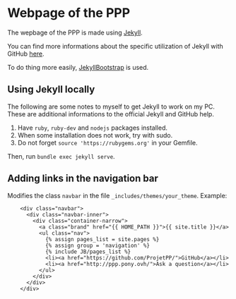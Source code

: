 # Webpage of the PPP

The wepbage of the PPP is made using [Jekyll](http://jekyllrb.com/).

You can find more informations about the specific utilization of Jekyll with GitHub [here](https://help.github.com/articles/using-jekyll-with-pages).

To do thing more easily, [JekyllBootstrap](http://jekyllbootstrap.com/) is used.

## Using Jekyll locally

The following are some notes to myself to get Jekyll to work on my PC.
These are additional informations to the official Jekyll and GitHub help.

1. Have `ruby`, `ruby-dev` and `nodejs` packages installed.
2. When some installation does not work, try with sudo.
3. Do not forget `source 'https://rubygems.org'` in your Gemfile.

Then, run `bundle exec jekyll serve`.


## Adding links in the navigation bar

Modifies the class `navbar` in the file `_includes/themes/your_theme`.
Example:
```
    <div class="navbar">
      <div class="navbar-inner">
        <div class="container-narrow">
          <a class="brand" href="{{ HOME_PATH }}">{{ site.title }}</a>
          <ul class="nav">
            {% assign pages_list = site.pages %}
            {% assign group = 'navigation' %}
            {% include JB/pages_list %}
            <li><a href="https://github.com/ProjetPP/">GitHub</a></li>
            <li><a href="http://ppp.pony.ovh/">Ask a question</a></li>
          </ul>
        </div>
      </div>
    </div>
```
